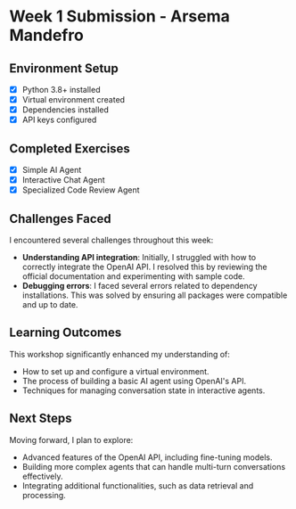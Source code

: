 # Week 1 Submission - Arsema Mandefro

## Environment Setup
- [x] Python 3.8+ installed
- [x] Virtual environment created
- [x] Dependencies installed
- [x] API keys configured

## Completed Exercises
- [x] Simple AI Agent
- [x] Interactive Chat Agent
- [x] Specialized Code Review Agent

## Challenges Faced
I encountered several challenges throughout this week:
- **Understanding API integration**: Initially, I struggled with how to correctly integrate the OpenAI API. I resolved this by reviewing the official documentation and experimenting with sample code.
- **Debugging errors**: I faced several errors related to dependency installations. This was solved by ensuring all packages were compatible and up to date.

## Learning Outcomes
This workshop significantly enhanced my understanding of:
- How to set up and configure a virtual environment.
- The process of building a basic AI agent using OpenAI's API.
- Techniques for managing conversation state in interactive agents.

## Next Steps
Moving forward, I plan to explore:
- Advanced features of the OpenAI API, including fine-tuning models.
- Building more complex agents that can handle multi-turn conversations effectively.
- Integrating additional functionalities, such as data retrieval and processing.